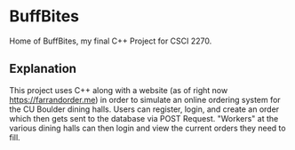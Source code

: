 # BuffBites
Home of BuffBites, my final C++ Project for CSCI 2270.

## Explanation
This project uses C++ along with a website (as of right now https://farrandorder.me) in order to simulate an online ordering system for the CU Boulder dining halls. Users can register, login, and create an order which then gets sent to the database via POST Request. "Workers" at the various dining halls can then login and view the current orders they need to fill.
